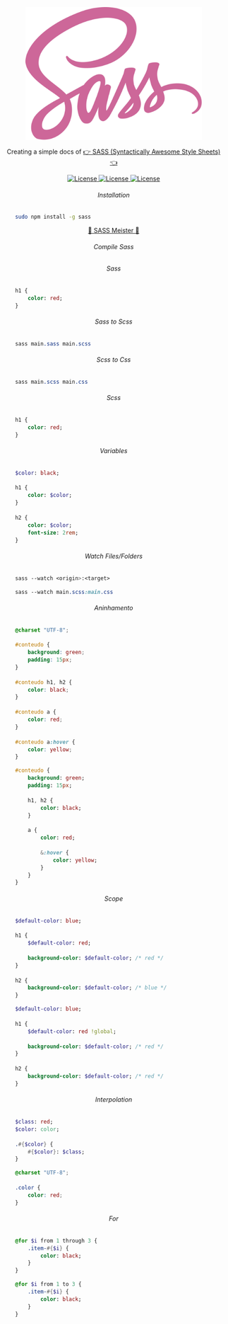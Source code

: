 <p align="center"><img src="Sass_Logo_Color.svg" width="400"></p>

<p align="center">Creating a simple docs of <a href="https://sass-lang.com">👉 SASS (Syntactically Awesome Style Sheets) 👈</a></p>

<p align="center">
    <a href="https://opensource.org/licenses/MIT">
        <img alt="License" src="https://img.shields.io/badge/License-MIT-yellow.svg">
    </a>
    <a href="#">
        <img alt="License" src="https://img.shields.io/github/last-commit/MagicalStrangeQuark/SASS">
    </a>
    <a href="#">
        <img alt="License" src="https://img.shields.io/github/followers/MagicalStrangeQuark?style=social">
    </a>
</p>

<h6 align="center">Installation</h6>

```bash
    sudo npm install -g sass
```

<p align="center"><a href="https://www.sassmeister.com">📩 SASS Meister 📩</a></p>

<h6 align="center">Compile Sass</h6>

<h6 align="center">Sass</h6>

```sass
    h1 {
        color: red;
    }
```

<h6 align="center">Sass to Scss</h6>

```sass
    sass main.sass main.scss
```

<h6 align="center">Scss to Css</h6>

```sass
    sass main.scss main.css
```

<h6 align="center">Scss</h6>

```sass
    h1 {
        color: red;
    }
```

<h6 align="center">Variables</h6>

```sass
    $color: black;

    h1 {
        color: $color;
    }

    h2 {
        color: $color;
        font-size: 2rem;
    }
```

<h6 align="center">Watch Files/Folders</h6>

```sass
    sass --watch <origin>:<target>
```

```sass
    sass --watch main.scss:main.css
```

<h6 align="center">Aninhamento</h6>

```css
    @charset "UTF-8";
    
    #conteudo {
        background: green;
        padding: 15px;
    }

    #conteudo h1, h2 {
        color: black;
    }

    #conteudo a {
        color: red;
    }

    #conteudo a:hover {
        color: yellow;
    }

```

```sass
    #conteudo {
        background: green;
        padding: 15px;

        h1, h2 {
            color: black;
        }

        a {
            color: red;

            &:hover {
                color: yellow;
            }
        }
    }
```

<h6 align="center">Scope</h6>

```sass
    $default-color: blue;

    h1 {
        $default-color: red;

        background-color: $default-color; /* red */
    }

    h2 {
        background-color: $default-color; /* blue */
    }
```

```sass
    $default-color: blue;

    h1 {
        $default-color: red !global;

        background-color: $default-color; /* red */
    }

    h2 {
        background-color: $default-color; /* red */
    }
```

<h6 align="center">Interpolation</h6>

```sass
    $class: red;
    $color: color;

    .#{$color} {
        #{$color}: $class;
    }
```

```css
    @charset "UTF-8";

    .color {
        color: red;
    }
```

<h6 align="center">For</h6>

```sass
    @for $i from 1 through 3 {
        .item-#{$i} {
            color: black;
        }
    }
```

```sass
    @for $i from 1 to 3 {
        .item-#{$i} {
            color: black;
        }
    }
```
